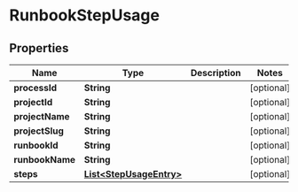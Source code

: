 

# RunbookStepUsage


## Properties

Name | Type | Description | Notes
------------ | ------------- | ------------- | -------------
**processId** | **String** |  |  [optional]
**projectId** | **String** |  |  [optional]
**projectName** | **String** |  |  [optional]
**projectSlug** | **String** |  |  [optional]
**runbookId** | **String** |  |  [optional]
**runbookName** | **String** |  |  [optional]
**steps** | [**List&lt;StepUsageEntry&gt;**](StepUsageEntry.md) |  |  [optional]



